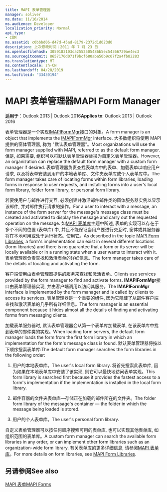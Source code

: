 ```yaml
---
title: MAPI 表单管理器
manager: soliver
ms.date: 11/16/2014
ms.audience: Developer
localization_priority: Normal
api_type:
- COM
ms.assetid: c0bbbd06-d47d-45ad-8179-2372d1d023d0
description: 上次修改时间：2011 年 7 月 23 日
ms.openlocfilehash: 3059183103ca2552505486b5ec54366729ae4ec3
ms.sourcegitcommit: 8657170d071f9bcf680aba50b9c07f2a4fb82283
ms.translationtype: MT
ms.contentlocale: zh-CN
ms.lasthandoff: 04/28/2019
ms.locfileid: "33430194"
---
```

# <a name="mapi-form-manager"></a><span data-ttu-id="6f7f8-103">MAPI 表单管理器</span><span class="sxs-lookup"><span data-stu-id="6f7f8-103">MAPI Form Manager</span></span>

  
  
<span data-ttu-id="6f7f8-104">**适用于**：Outlook 2013 | Outlook 2016</span><span class="sxs-lookup"><span data-stu-id="6f7f8-104">**Applies to**: Outlook 2013 | Outlook 2016</span></span> 
  
<span data-ttu-id="6f7f8-105">表单管理器是一个实现[IMAPIFormMgr](imapiformmgriunknown.md)接口的对象。</span><span class="sxs-lookup"><span data-stu-id="6f7f8-105">A form manager is an object that implements the [IMAPIFormMgr](imapiformmgriunknown.md) interface.</span></span> <span data-ttu-id="6f7f8-106">大多数组织将使用 MAPI 提供的窗体管理器, 称为 "默认表单管理器"。</span><span class="sxs-lookup"><span data-stu-id="6f7f8-106">Most organizations will use the form manager supplied with MAPI, referred to as the default form manager.</span></span> <span data-ttu-id="6f7f8-107">但是, 如果需要, 组织可以将默认表单管理器替换为自定义表单管理器。</span><span class="sxs-lookup"><span data-stu-id="6f7f8-107">However, an organization can replace the default form manager with a custom form manager if desired.</span></span> <span data-ttu-id="6f7f8-108">表单管理器负责查找表单库中的表单、加载表单以响应用户请求, 以及将表单安装到用户的本地表单库、文件夹表单库或个人表单库中。</span><span class="sxs-lookup"><span data-stu-id="6f7f8-108">The form manager takes care of locating forms within form libraries, loading forms in response to user requests, and installing forms into a user's local form library, folder form library, or personal form library.</span></span> 
  
<span data-ttu-id="6f7f8-109">若要使用户与邮件进行交互, 必须创建并激活邮件邮件类的窗体服务器实例以显示该邮件, 并对邮件执行请求的操作。</span><span class="sxs-lookup"><span data-stu-id="6f7f8-109">For a user to interact with a message, an instance of the form server for the message's message class must be created and activated to display the message and carry out the requested operation on the message.</span></span> <span data-ttu-id="6f7f8-110">如[MAPI 表单库](mapi-form-libraries.md)主题中所述, 表单的实现可以存在于多个不同的位置 (表单库) 中, 并且不能保证当用户要进行交互时, 窗体或其服务器将在本地可用或处于运行状态。使用它。</span><span class="sxs-lookup"><span data-stu-id="6f7f8-110">As described in the topic [MAPI Form Libraries](mapi-form-libraries.md), a form's implementation can exist in several different locations (form libraries) and there is no guarantee that a form or its server will be locally available or in a running state when a user wants to interact with it.</span></span> <span data-ttu-id="6f7f8-111">表单管理器负责查找和激活表单的详细信息。</span><span class="sxs-lookup"><span data-stu-id="6f7f8-111">The form manager takes care of the details of locating and activating the form.</span></span>
  
<span data-ttu-id="6f7f8-112">客户端使用由表单管理器提供的服务来查找和激活表单。</span><span class="sxs-lookup"><span data-stu-id="6f7f8-112">Clients use services provided by the form manager to find and activate forms.</span></span> <span data-ttu-id="6f7f8-113">**IMAPIFormMgr**接口由表单管理器实现, 并由客户端调用以访问其服务。</span><span class="sxs-lookup"><span data-stu-id="6f7f8-113">The **IMAPIFormMgr** interface is implemented by the form manager and is called by clients to access its services.</span></span> <span data-ttu-id="6f7f8-114">表单管理器是一个重要的组件, 因为它隐藏了从邮件客户端查找和激活表单的几乎所有详细信息。</span><span class="sxs-lookup"><span data-stu-id="6f7f8-114">The form manager is an essential component because it hides almost all the details of finding and activating forms from messaging clients.</span></span> 
  
<span data-ttu-id="6f7f8-115">加载表单服务器时, 默认表单管理器会从第一个表单库加载表单, 在该表单库中找到表单的邮件类的实现。</span><span class="sxs-lookup"><span data-stu-id="6f7f8-115">When loading form servers, the default form manager loads the form from the first form library in which an implementation for the form's message class is found.</span></span> <span data-ttu-id="6f7f8-116">默认表单管理器将按以下顺序搜索表单库:</span><span class="sxs-lookup"><span data-stu-id="6f7f8-116">The default form manager searches the form libraries in the following order:</span></span>
  
1. <span data-ttu-id="6f7f8-117">用户的本地表单库。</span><span class="sxs-lookup"><span data-stu-id="6f7f8-117">The user's local form library.</span></span> <span data-ttu-id="6f7f8-118">将首先搜索此表单库, 因为如果在本地表单库中安装了该实现, 则它可以最快地访问表单实现。</span><span class="sxs-lookup"><span data-stu-id="6f7f8-118">This form library is searched first because it provides the fastest access to a form's implementation if the implementation is installed in the local form library.</span></span>
    
2. <span data-ttu-id="6f7f8-119">邮件容器的文件夹表单库—存储正在加载的邮件所在的文件夹。</span><span class="sxs-lookup"><span data-stu-id="6f7f8-119">The folder form library of the message's container — the folder in which the message being loaded is stored.</span></span>
    
3. <span data-ttu-id="6f7f8-120">用户的个人表单库。</span><span class="sxs-lookup"><span data-stu-id="6f7f8-120">The user's personal form library.</span></span>
    
<span data-ttu-id="6f7f8-121">自定义表单管理器可以按任何顺序搜索可用的表单库, 也可以实现其他表单库, 如组织范围的表单库。</span><span class="sxs-lookup"><span data-stu-id="6f7f8-121">A custom form manager can search the available form libraries in any order, or can implement other form libraries such as an organization-wide form library.</span></span> <span data-ttu-id="6f7f8-122">有关表单库的更多详细信息, 请参阅[MAPI 表单库](mapi-form-libraries.md)。</span><span class="sxs-lookup"><span data-stu-id="6f7f8-122">For more details on form libraries, see [MAPI Form Libraries](mapi-form-libraries.md).</span></span> 
  
## <a name="see-also"></a><span data-ttu-id="6f7f8-123">另请参阅</span><span class="sxs-lookup"><span data-stu-id="6f7f8-123">See also</span></span>



[<span data-ttu-id="6f7f8-124">MAPI 表单</span><span class="sxs-lookup"><span data-stu-id="6f7f8-124">MAPI Forms</span></span>](mapi-forms.md)

